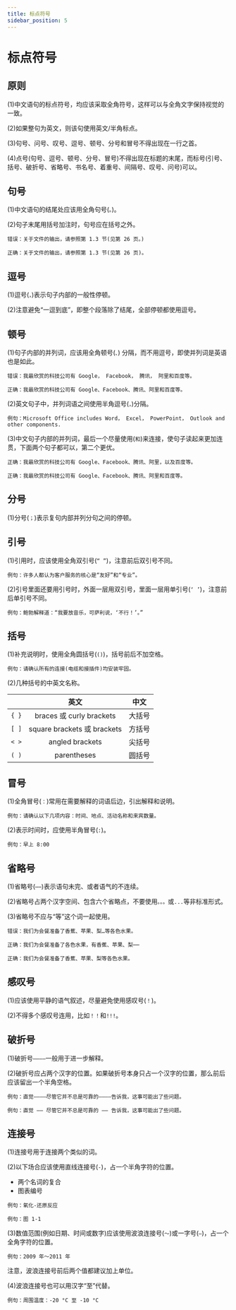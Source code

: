 ```yaml
---
title: 标点符号
sidebar_position: 5
---
```


# 标点符号

## 原则

(1)中文语句的标点符号，均应该采取全角符号，这样可以与全角文字保持视觉的一致。

(2)如果整句为英文，则该句使用英文/半角标点。

(3)句号、问号、叹号、逗号、顿号、分号和冒号不得出现在一行之首。

(4)点号(句号、逗号、顿号、分号、冒号)不得出现在标题的末尾，而标号(引号、括号、破折号、省略号、书名号、着重号、间隔号、叹号、问号)可以。

## 句号

(1)中文语句的结尾处应该用全角句号(`。`)。

(2)句子末尾用括号加注时，句号应在括号之外。

```
错误：关于文件的输出，请参照第 1.3 节(见第 26 页。)

正确：关于文件的输出，请参照第 1.3 节(见第 26 页)。
```

## 逗号

(1)逗号(`，`)表示句子内部的一般性停顿。

(2)注意避免“一逗到底”，即整个段落除了结尾，全部停顿都使用逗号。

## 顿号

(1)句子内部的并列词，应该用全角顿号(`、`) 分隔，而不用逗号，即使并列词是英语也是如此。

```
错误：我最欣赏的科技公司有 Google， Facebook， 腾讯， 阿里和百度等。

正确：我最欣赏的科技公司有 Google、Facebook、腾讯、阿里和百度等。
```

(2)英文句子中，并列词语之间使用半角逗号(`，`)分隔。

```
例句：Microsoft Office includes Word， Excel， PowerPoint， Outlook and other components.
```

(3)中文句子内部的并列词，最后一个尽量使用(`和`)来连接，使句子读起来更加连贯，下面两个句子都可以，第二个更优。

```
正确：我最欣赏的科技公司有 Google、Facebook、腾讯、阿里，以及百度等。

正确：我最欣赏的科技公司有 Google、Facebook、腾讯、阿里和百度等。
```

## 分号

(1)分号(`；`)表示复句内部并列分句之间的停顿。

## 引号

(1)引用时，应该使用全角双引号(`“ ”`)，注意前后双引号不同。

```
例句：许多人都认为客户服务的核心是“友好”和“专业”。
```

(2)引号里面还要用引号时，外面一层用双引号，里面一层用单引号(`‘ ’`)，注意前后单引号不同。

```
例句：鲍勃解释道：“我要放音乐，可萨利说，‘不行！’。”
```

## 括号

(1)补充说明时，使用全角圆括号(`()`)，括号前后不加空格。

```
例句：请确认所有的连接(电缆和接插件)均安装牢固。
```

(2)几种括号的中英文名称。

|       |             英文            |   中文 |
|-------|:---------------------------:|:-------:|
| `{ }` | braces 或 curly brackets    | 大括号 |
| `[ ]` | square brackets 或 brackets | 方括号 |
| `< >` | angled brackets             | 尖括号 |
| `( )` | parentheses                 | 圆括号 |

## 冒号

(1)全角冒号(`：`)常用在需要解释的词语后边，引出解释和说明。

```
例句：请确认以下几项内容：时间、地点、活动名称和来宾数量。
```

(2)表示时间时，应使用半角冒号(`:`)。

```
例句：早上 8:00
```

## 省略号

(1)省略号(`⋯⋯`)表示语句未完、或者语气的不连续。

(2)省略号占两个汉字空间、包含六个省略点，不要使用`。。。`或`...`等非标准形式。

(3)省略号不应与“等”这个词一起使用。

```
错误：我们为会餐准备了香蕉、苹果、梨…等各色水果。

正确：我们为会餐准备了各色水果，有香蕉、苹果、梨⋯⋯

正确：我们为会餐准备了香蕉、苹果、梨等各色水果。
```

## 感叹号

(1)应该使用平静的语气叙述，尽量避免使用感叹号(`！`)。

(2)不得多个感叹号连用，比如`！！`和`!!!`。

## 破折号

(1)破折号`————`一般用于进一步解释。

(2)破折号应占两个汉字的位置。如果破折号本身只占一个汉字的位置，那么前后应该留出一个半角空格。

```
例句：直觉————尽管它并不总是可靠的————告诉我，这事可能出了些问题。

例句：直觉 —— 尽管它并不总是可靠的 —— 告诉我，这事可能出了些问题。
```

## 连接号

(1)连接号用于连接两个类似的词。

(2)以下场合应该使用直线连接号(`-`)，占一个半角字符的位置。

- 两个名词的复合
- 图表编号

```
例句：氧化-还原反应

例句：图 1-1
```

(3)数值范围(例如日期、时间或数字)应该使用波浪连接号(`～`)或一字号(`—`)，占一个全角字符的位置。

```
例句：2009 年～2011 年
```

注意，波浪连接号前后两个值都建议加上单位。

(4)波浪连接号也可以用汉字“至”代替。

```
例句：周围温度：-20 °C 至 -10 °C
```
